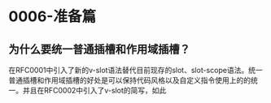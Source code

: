 # 0006-准备篇

## 为什么要统一普通插槽和作用域插槽？

在RFC0001中引入了新的v-slot语法替代目前现存的slot、slot-scope语法。统一普通插槽和作用域插槽的好处是可以保持代码风格以及自定义指令使用上的的统一。并且在RFC0002中引入了v-slot的简写，如此
